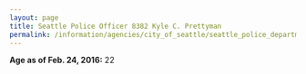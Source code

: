 ```yaml
---
layout: page
title: Seattle Police Officer 8382 Kyle C. Prettyman
permalink: /information/agencies/city_of_seattle/seattle_police_department/copbook/8382/
---
```


**Age as of Feb. 24, 2016:** 22
